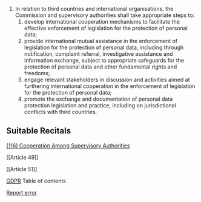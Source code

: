
1. In relation to third countries and international organisations, the Commission and supervisory authorities shall take appropriate steps to:
	1. develop international cooperation mechanisms to facilitate the effective enforcement of legislation for the protection of personal data;
	2. provide international mutual assistance in the enforcement of legislation for the protection of personal data, including through notification, complaint referral, investigative assistance and information exchange, subject to appropriate safeguards for the protection of personal data and other fundamental rights and freedoms;
	3. engage relevant stakeholders in discussion and activities aimed at furthering international cooperation in the enforcement of legislation for the protection of personal data;
	4. promote the exchange and documentation of personal data protection legislation and practice, including on jurisdictional conflicts with third countries.



## Suitable Recitals



[(116) Cooperation Among Supervisory Authorities](https://gdpr-info.eu/recitals/no-116/)




[[Article 49]]


[[Article 51]]



[GDPR](https://gdpr-info.eu)
Table of contents


[Report error](https://gdpr-info.eu/gf/?TB_iframe=true&height=306 "Your message")

